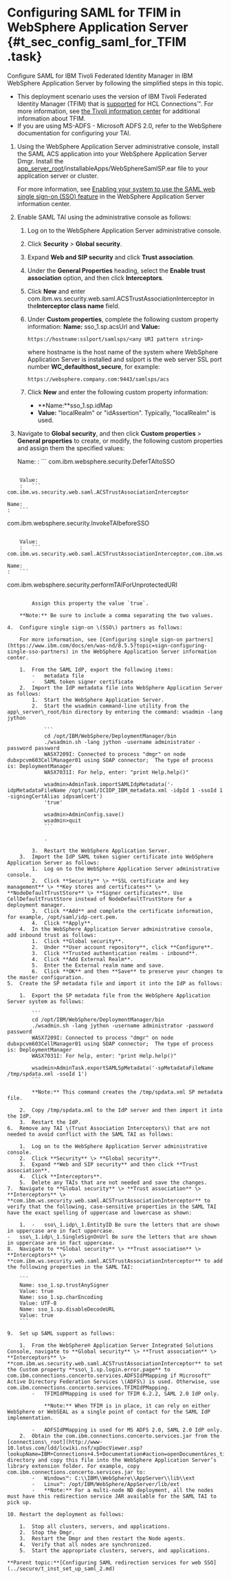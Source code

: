 # Configuring SAML for TFIM in WebSphere Application Server {#t_sec_config_saml_for_TFIM .task}

Configure SAML for IBM Tivoli Federated Identity Manager in IBM WebSphere Application Server by following the simplified steps in this topic.

-   This deployment scenario uses the version of IBM Tivoli Federated Identity Manager \(TFIM\) that is [supported](http://www-01.ibm.com/support/docview.wss?rs=899&uid=swg27012786) for HCL Connections™. For more information, see [the Tivoli information center](http://publib.boulder.ibm.com/infocenter/tivihelp/v2r1/index.jsp?topic=%2Fcom.ibm.tivoli.fim.doc_6.2.2%2Fic%2Fic-homepage.html) for additional information about TFIM.
-   If you are using MS-ADFS - Microsoft ADFS 2.0, refer to the WebSphere documentation for configuring your TAI.

1.  Using the WebSphere Application Server administrative console, install the SAML ACS application into your WebSphere Application Server Dmgr. Install the [app\_server\_root](../plan/i_ovr_r_directory_conventions.md#app)/installableApps/WebSphereSamlSP.ear file to your application server or cluster.

    For more information, see [Enabling your system to use the SAML web single sign-on \(SSO\) feature](https://www.ibm.com/docs/en/was-nd/8.5.5?topic=swss-enabling-your-system-use-saml-web-single-sign-sso-feature) in the WebSphere Application Server information center.

2.  Enable SAML TAI using the administrative console as follows:

    1.  Log on to the WebSphere Application Server administrative console.
    2.  Click **Security** \> **Global security**.
    3.  Expand **Web and SIP security** and click **Trust association**.
    4.  Under the **General Properties** heading, select the **Enable trust association** option, and then click **Interceptors**.
    5.  Click **New** and enter com.ibm.ws.security.web.saml.ACSTrustAssociationInterceptor in the**Interceptor class name** field.
    6.  Under **Custom properties**, complete the following custom property information: **Name:** sso\_1.sp.acsUrl and **Value:**

        ```
        https://hostname:sslport/samlsps/<any URI pattern string>
        ```

        where hostname is the host name of the system where WebSphere Application Server is installed and sslport is the web server SSL port number **WC\_defaulthost\_secure**, for example:

        ```
        https://websphere.company.com:9443/samlsps/acs
        ```

    7.  Click **New** and enter the following custom property information:
        -   **Name:**sso\_1.sp.idMap
        -   **Value:** "localRealm" or "idAssertion". Typically, "localRealm" is used.
3.  Navigate to **Global security**, and then click **Custom properties** \> **General properties** to create, or modify, the following custom properties and assign them the specified values:

    Name:
    :   ```
com.ibm.websphere.security.DeferTAItoSSO
```

    Value:
    :   ```
com.ibm.ws.security.web.saml.ACSTrustAssociationInterceptor
```

    Name:
    :   ```
com.ibm.websphere.security.InvokeTAIbeforeSSO
```

    Value:
    :   ```
com.ibm.ws.security.web.saml.ACSTrustAssociationInterceptor,com.ibm.ws.security.oauth20.tai.OAuthTAI
```

    Name:
    :   ```
com.ibm.websphere.security.performTAIForUnprotectedURI
```

        Assign this property the value `true`.

    **Note:** Be sure to include a comma separating the two values.

4.  Configure single sign-on \(SSO\) partners as follows:

    For more information, see [Configuring single sign-on partners](https://www.ibm.com/docs/en/was-nd/8.5.5?topic=sign-configuring-single-sso-partners) in the WebSphere Application Server information center.

    1.  From the SAML IdP, export the following items:
        -   metadata file
        -   SAML token signer certificate
    2.  Import the IdP metadata file into WebSphere Application Server as follows:
        1.  Start the WebSphere Application Server.
        2.  Start the wsadmin command-line utility from the app\_server\_root/bin directory by entering the command: wsadmin -lang jython

            ```
            cd /opt/IBM/WebSphere/DeploymentManager/bin
            ./wsadmin.sh -lang jython -username administrator -password password
            WASX7209I: Connected to process "dmgr" on node dubxpcvm603CellManager01 using SOAP connector;  The type of process is: DeploymentManager
            WASX7031I: For help, enter: "print Help.help()"
            
            wsadmin>AdminTask.importSAMLIdpMetadata('-idpMetadataFileName /opt/saml/ICIDP_IBM_metadata.xml -idpId 1 -ssoId 1 -signingCertAlias idpsamlcert')
            'true'
            
            wsadmin>AdminConfig.save()
            wsadmin>quit
            ```

            .

        3.  Restart the WebSphere Application Server.
    3.  Import the IdP SAML token signer certificate into WebSphere Application Server as follows:
        1.  Log on to the WebSphere Application Server administrative console.
        2.  Click **Security** \> **SSL certificate and key management** \> **Key stores and certificates** \> **NodeDefaultTrustStore** \> **Signer certificates**. Use CellDefaultTrustStore instead of NodeDefaultTrustStore for a deployment manager.
        3.  Click **Add** and complete the certificate information, for example, /opt/saml/idp-cert.pem.
        4.  Click **Apply**.
    4.  In the WebSphere Application Server administrative console, add inbound trust as follows:
        1.  Click **Global security**.
        2.  Under **User account repository**, click **Configure**.
        3.  Click **Trusted authentication realms - inbound**.
        4.  Click **Add External Realm**.
        5.  Enter the External realm name and save.
        6.  Click **OK** and then **Save** to preserve your changes to the master configuration.
5.  Create the SP metadata file and import it into the IdP as follows:

    1.  Export the SP metadata file from the WebSphere Application Server system as follows:

        ```
        cd /opt/IBM/WebSphere/DeploymentManager/bin
        ./wsadmin.sh -lang jython -username administrator -password password
        WASX7209I: Connected to process "dmgr" on node dubxpcvm603CellManager01 using SOAP connector;  The type of process is: DeploymentManager
        WASX7031I: For help, enter: "print Help.help()"
        
        wsadmin>AdminTask.exportSAMLSpMetadata('-spMetadataFileName /tmp/spdata.xml -ssoId 1')
        ```

        **Note:** This command creates the /tmp/spdata.xml SP metadata file.

    2.  Copy /tmp/spdata.xml to the IdP server and then import it into the IdP.
    3.  Restart the IdP.
6.  Remove any TAI \(Trust Association Interceptors\) that are not needed to avoid conflict with the SAML TAI as follows:

    1.  Log on to the WebSphere Application Server administrative console.
    2.  Click **Security** \> **Global security**.
    3.  Expand **Web and SIP security** and then click **Trust association**.
    4.  Click **Interceptors**.
    5.  Delete any TAIs that are not needed and save the changes.
7.  Navigate to **Global security** \> **Trust association** \> **Interceptors** \> **com.ibm.ws.security.web.saml.ACSTrustAssociationInterceptor** to verify that the following, case-sensitive properties in the SAML TAI have the exact spelling of uppercase and lowercase as shown:

    1.  -   sso\_1.idp\_1.EntityID Be sure the letters that are shown in uppercase are in fact uppercase.
-   sso\_1.idp\_1.SingleSignOnUrl Be sure the letters that are shown in uppercase are in fact uppercase.
8.  Navigate to **Global security** \> **Trust association** \> **Interceptors** \> **com.ibm.ws.security.web.saml.ACSTrustAssociationInterceptor** to add the following properties in the SAML TAI:

    ```
    Name: sso_1.sp.trustAnySigner
    Value: true
    Name: sso_1.sp.charEncoding
    Value: UTF-8
    Name: sso_1.sp.disableDecodeURL
    Value: true
    ```

9.  Set up SAML support as follows:

    1.  From the WebSphere® Application Server Integrated Solutions Console, navigate to **Global security** \> **Trust association** \> **Interceptors** \> **com.ibm.ws.security.web.saml.ACSTrustAssociationInterceptor** to set the Custom property **sso\_1.sp.login.error.page** to com.ibm.connections.concerto.services.ADFSIdPMapping if Microsoft™ Active Directory Federation Services \(ADFS\) is used. Otherwise, use com.ibm.connections.concerto.services.TFIMIdPMapping.
        -   TFIMIdPMapping is used for TFIM 6.2.2, SAML 2.0 IdP only.

            **Note:** When TFIM is in place, it can rely on either WebSphere or WebSEAL as a single point of contact for the SAML IdP implementation.

        -   ADFSIdPMapping is used for MS ADFS 2.0, SAML 2.0 IdP only.
    2.  Obtain the com.ibm.connections.concerto.services.jar from the [connections\_root](http://www-10.lotus.com/ldd/lcwiki.nsf/xpDocViewer.xsp?lookupName=IBM+Connections+4.5+Documentation#action=openDocument&res_title=Directory_path_conventions_ic45&content=pdcontent)/Concerto directory and copy this file into the WebSphere Application Server’s library extension folder. For example, copy com.ibm.connections.concerto.services.jar to:
        -   Windows™: C:\\IBM\\WebSphere\\AppServer\\lib\\ext
        -   Linux™: /opt/IBM/WebSphere/AppServer/lib/ext
        -   **Note:** For a multi-node ND deployment, all the nodes must have this redirection service JAR available for the SAML TAI to pick up.

10. Restart the deployment as follows:

    1.  Stop all clusters, servers, and applications.
    2.  Stop the Dmgr.
    3.  Restart the Dmgr and then restart the Node agents.
    4.  Verify that all nodes are synchronized.
    5.  Start the appropriate clusters, servers, and applications.

**Parent topic:**[Configuring SAML redirection services for web SSO](../secure/t_inst_set_up_saml_2.md)

